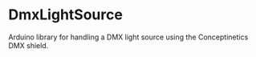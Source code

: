 # DmxLightSource
Arduino library for handling a DMX light source using the Conceptinetics DMX shield.
